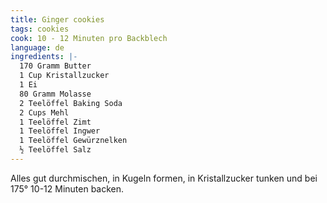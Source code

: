 ```yaml
---
title: Ginger cookies
tags: cookies
cook: 10 - 12 Minuten pro Backblech
language: de
ingredients: |-
  170 Gramm Butter
  1 Cup Kristallzucker
  1 Ei
  80 Gramm Molasse
  2 Teelöffel Baking Soda
  2 Cups Mehl
  1 Teelöffel Zimt
  1 Teelöffel Ingwer
  1 Teelöffel Gewürznelken
  ½ Teelöffel Salz
---
```


Alles gut durchmischen, in Kugeln formen, in Kristallzucker tunken und bei 175° 10-12 Minuten backen.
